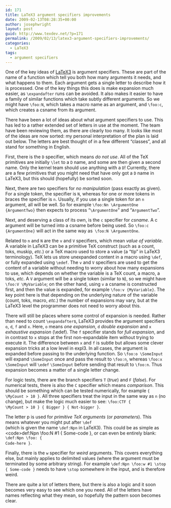 ```yaml
---
id: 171
title: LaTeX3 argument specifiers improvements
date: 2009-02-13T08:28:35+00:00
author: josephwright
layout: post
guid: http://www.texdev.net/?p=171
permalink: /2009/02/13/latex3-argument-specifiers-improvements/
categories:
  - LaTeX3
tags:
  - argument specifiers
---
```

One of the key ideas of <a title="LaTeX3 Homepage" href="http://www.latex-project.org/latex3.html">LaTeX3</a> is argument specifiers. These are part of the name of a function which tell you both how many arguments it needs, and what happens to them. Each argument gets a single letter to describe how it is processed. One of the key things this does is make expansion much easier, as <code>\expandafter</code> runs can be avoided. It also makes it easier to have a family of similar functions which take subtly different arguments. So we might have <code>\foo:N</code>, which takes a macro name as an argument, and <code>\foo:c</code>, which creates a csname from its argument.

There have been a lot of ideas about what argument specifiers to use. This has led to a rather extended set of letters in use at the moment. The team have been reviewing them, as there are clearly too many. It looks like most of the ideas are now sorted: my personal interpretation of the plan is laid out below. The letters are best thought of in a few different “classes”, and all stand for something in English.

First, there is the <code>D</code> specifier, which means <em>do not use</em>. All of the TeX primitives are initially <code>\let</code> to a <code>D</code> name, and some are then given a second name. Only the kernel team should use anything with a <code>D</code>! Currently, there are a few primitives that you might need that have only got a <code>D</code> name in LaTeX3, but this should (hopefully) be sorted soon.

Next, there are two specifiers for <em>no manipulation </em>(pass exactly as given). For a single token, the specifier is <code>N</code>, whereas for one or more tokens in braces the specifier is <code>n</code>. Usually, if you use a single token for an <code>n</code> argument, all will be well. So for example <code>\foo:Nn \ArgumentOne {ArgumentTwo}</code> then expects to process “<code>\ArgumentOne</code>” and “<code>ArgumentTwo</code>”.

Next, and deserving a class of its own, is the <code>c</code> specifier for <em>csname</em>. A c argument will be turned into a csname before being used. So <code>\foo:c {ArgumentOne}</code> will act in the same way as<code> \foo:N \ArgumentOne</code>.

Related to <code>n</code> and <code>N</code> are the <code>v</code> and <code>V</code> specifiers, which mean <em>value of variable</em>. A variable in LaTeX3 can be a primitive TeX construct (such as a count, toks, muskip, <em>etc</em>.) or a TeX macro used to store a value (a “tlp” in LaTeX3 terminology). TeX lets us store unexpanded content in a macro using <code>\def</code>, or fully expanded using <code>\edef</code>. The <code>v</code> and <code>V</code> specifiers are used to get the content of a variable without needing to worry about how many expansions to use, which depends on whether the variable is a TeX count, a macro, a toks, <em>etc</em>. A <code>V</code> argument will be a single token (similar to <code>N</code>), so we might have <code>\foo:V \MyVariable</code>; on the other hand, using <code>v</code> a csname is constructed first, and then the value is expanded, for example <code>\foo:v {MyVariable}</code>. The key point here is that depending on the underlying nature of the variable (count, toks, macro, <em>etc</em>.) the number of expansions may vary, but at the LaTeX3 level the programmer does not need to worry about this.

There will still be places where some control of expansion is needed. Rather than need to count <code>\expandafter</code>s, LaTeX3 provides the argument specifiers <code>o</code>, <code>d</code>, <code>f</code> and <code>x</code>. Here, <code>o</code> means <em>one expansion</em>, <code>d</code> <em>double expansion</em> and <code>x</code> <em>exhaustive expansion</em> (\edef). The <code>f</code> specifier stands for <em>full expansion</em>, and in contrast to <code>x</code> stops at the first non-expandable item without trying to execute it. The difference between <code>x</code> and <code>f</code> is subtle but allows some clever expansion tricks at a low level in expl3. In all cases, the argument is expanded before passing to the underlying function. So <code>\foo:o \SomeInput</code> will expand <code>\SomeInput</code> once and pass the result to <code>\foo:n</code>, whereas <code>\foo:x \SomeInput</code> will <code>\edef</code> <code>\SomeInput</code> before sending that result to <code>\foo:n</code>. Thus expansion becomes a matter of a single letter change.

For logic tests, there are the branch specifiers <code>T</code> (<em>true</em>) and <code>F</code> (<em>false</em>). For numerical tests, there is also the <code>C</code> specifier which means <em>comparison</em>. This should be something which can be tested numerically, for example <code>{ \MyCount &gt; 10 }</code>. All three specifiers treat the input in the same way as <code>n</code> (no change), but make the logic much easier to see: <code>\foo:CTF { \MyCount &gt; 10 } { Bigger } { Not-bigger }</code>.

The letter p is used for <em>primitive TeX arguments</em> (or <em>parameters</em>). This means whatever you might put after <code>\def </code>(which is given the name <code>\def:Npn</code> in LaTeX3). This could be as simple as \<code>def:Npn \foo:N #1 { Some-code }</code>, or can even be entirely blank: <code>\def:Npn \foo: { Code-here }</code>.

Finally, there is the <code>w</code> specifier for <em>weird</em> arguments. This covers everything else, but mainly applies to delimited values (where the argument must be terminated by some arbitrary string). For example <code>\def:Npn \foo:w #1 \stop { Some-code }</code> needs to have <code>\stop</code> somewhere in the input, and is therefore weird.

There are quite a lot of letters there, but there is also a logic and it soon becomes very easy to see which one you need. All of the letters have names reflecting what they mean, so hopefully the pattern soon becomes clear.